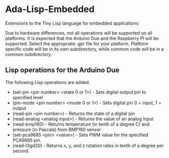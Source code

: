 # Ada-Lisp-Embedded
Extensions to the Tiny Lisp language for embedded applications

Due to hardware differences, not all operations will be supported on all
platforms.  It is expected that the Arduino Due and the Raspberry PI will
be supported.  Select the appropriate .gpr file for your platform.
Platform specific code will be in its own subdirectory, while common
code will be in a common subdirectory.

## Lisp operations for the Arduino Due
The following Lisp operations are added.
* (set-pin &lt;pin number&gt; &lt;state 0 or 1&gt;) - Sets digital output pin to specified level
* (pin-mode &lt;pin number&gt; &lt;mode 0 or 1&gt;) - Sets digital pin 0 = input, 1 = output
* (read-pin &lt;pin number&gt;) - Returns the state of a digital pin
* (read-analog &lt;analog input&gt;) - Returns the value of an analog input
* (read-bmp180) - Returns temperature (in tenth of a degree C) and pressure
  (in Pascals) from BMP180 sensor
* (set-pca9685 &lt;pin&gt; &lt;value&gt;) - Sets PWM value for the specified PCA9685 pin.
* (read-l3gd20) - Returns x, y, and z rotation rates in tenth of a degree per second.
